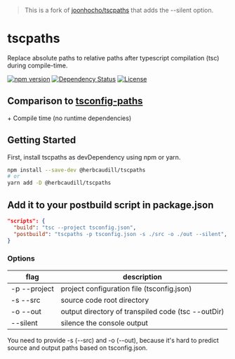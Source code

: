 > This is a fork of [joonhocho/tscpaths](https://github.com/joonhocho/tscpaths) that adds the --silent option.

# tscpaths

Replace absolute paths to relative paths after typescript compilation (tsc) during compile-time.

[![npm version](https://badge.fury.io/js/%40herbcaudill%2Ftscpaths.svg)](https://badge.fury.io/js/@herbcaudill/tscpaths)
[![Dependency Status](https://david-dm.org/herbcaudill/tscpaths.svg)](https://david-dm.org/herbcaudill/tscpaths)
[![License](http://img.shields.io/:license-mit-blue.svg)](http://doge.mit-license.org)

## Comparison to [tsconfig-paths](https://github.com/dividab/tsconfig-paths)

\+ Compile time (no runtime dependencies)

## Getting Started

First, install tscpaths as devDependency using npm or yarn.

```sh
npm install --save-dev @herbcaudill/tscpaths
# or
yarn add -D @herbcaudill/tscpaths
```

## Add it to your postbuild script in package.json

```json
"scripts": {
  "build": "tsc --project tsconfig.json",
  "postbuild": "tscpaths -p tsconfig.json -s ./src -o ./out --silent",
}
```

### Options

| flag         | description                                        |
| ------------ | -------------------------------------------------- |
| -p --project | project configuration file (tsconfig.json)         |
| -s --src     | source code root directory                         |
| -o --out     | output directory of transpiled code (tsc --outDir) |
| --silent     | silence the console output                         |

You need to provide -s (--src) and -o (--out), because it's hard to predict source and output paths based on tsconfig.json.

